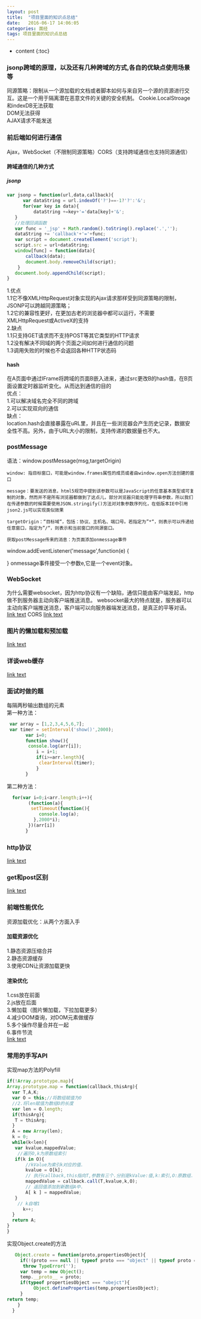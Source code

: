 ```yaml
---
layout: post
title:  "项目里面的知识点总结"
date:   2016-06-17 14:06:05
categories: 面经
tags: 项目里面的知识点总结
---
```


* content
{:toc}

### jsonp跨域的原理，以及还有几种跨域的方式,各自的优缺点使用场景等
同源策略：限制从一个源加载的文档或者脚本如何与来自另一个源的资源进行交互。这是一个用于隔离潜在恶意文件的关键的安全机制。
Cookie.LocalStroage和indexDB无法获取    
DOM无法获得   
AJAX请求不能发送   
### 前后端如何进行通信       
Ajax，WebSocket（不限制同源策略）CORS（支持跨域通信也支持同源通信）   
#### 跨域通信的几种方式
##### jsonp    
```javascript   
var jsonp = function(url,data,callback){
      var dataString = url.indexOf('?')==-1?'?':'&';
      for(var key in data){
          dataString +=key+'='data[key]+'&';
   }
   //处理回调函数
   var func = '_jsp' + Math.random().toString().replace('.','');
   dataString += 'callback'+'='+func;
   var script = document.createElement('script');
   script.src = url+dataString;
   window[func] = function(data){
       callback(data);
       document.body.removeChild(script);
    }
   document.body.appendChild(script);
}
```
1.优点  
  1.1它不像XMLHttpRequest对象实现的Ajax请求那样受到同源策略的限制，JSONP可以跨越同源策略；  
  1.2它的兼容性更好，在更加古老的浏览器中都可以运行，不需要XMLHttpRequest或ActiveX的支持  
2.缺点  
  1.1只支持GET请求而不支持POST等其它类型的HTTP请求  
  1.2没有解决不同域的两个页面之间如何进行通信的问题  
  1.3调用失败的时候也不会返回各种HTTP状态码  
#### hash     
在A页面中通过IFrame将跨域的页面B嵌入进来，通过src更改B的hash值，在B页面设置定时器监听变化。从而达到通信的目的  
优点：    
1.可以解决域名完全不同的跨域   
2.可以实现双向的通信       
缺点：    
location.hash会直接暴露在uRL里，并且在一些浏览器会产生历史记录，数据安全性不高。另外，由于URL大小的限制，支持传递的数据量也不大。   
### postMessage 
  语法：window.postMessage(msg,targetOrigin)   

    window: 指目标窗口，可能是window.frames属性的成员或者由window.open方法创建的窗口   

    message：要发送的消息，html5规范中提到该参数可以是JavaScript的任意基本类型或可复制的对象，然而并不是所有浏览器都做到了这点儿，部分浏览器只能处理字符串参数，所以我们在传递参数的时候需要使用JSON.stringify()方法对对象参数序列化，在低版本IE中引用json2.js可以实现类似效果   

    targetOrigin：“目标域“，包括：协议、主机名、端口号。若指定为”*“，则表示可以传递给任意窗口，指定为”/“，则表示和当前窗口的同源窗口。   

    获取postMessage传来的消息：为页面添加onmessage事件

window.addEventListener('message',function(e) {
     
 }
onmessage事件接受一个参数e,它是一个event对象。 
### WebSocket   
为什么需要websocket，因为http协议有一个缺陷，通信只能由客户端发起，http做不到服务器主动向客户端推送消息。
websocket最大的特点就是，服务器可以主动向客户端推送消息，客户端可以向服务器端发送消息，是真正的平等对话。
[link text](http://www.ruanyifeng.com/blog/2017/05/websocket.html)
CORS
[link text](http://www.ruanyifeng.com/blog/2016/04/cors.html)   
### 图片的懒加载和预加载   
[link text](http://www.jianshu.com/p/4876a4fe7731)
### 详谈web缓存
[link text](https://segmentfault.com/a/1190000006741200)
### 面试时做的题
每隔两秒输出数组的元素    
第一种方法：   
```javascript
 var array = [1,2,3,4,5,6,7];
 var timer = setInterval('show()',2000);
       var i=0;
       function show(){
        console.log(arr[i]);
           i = i+1;
           if(i>=arr.length){
            clearInterval(timer);
           }
       }
```
第二种方法：   
```javascript
  for(var i=0;i<arr.length;i++){
        (function(a){
         setTimeout(function(){
            console.log(a);
          },2000*i);
        })(arr[i])
       }
```  
### http协议
[link text](http://www.cnblogs.com/li0803/archive/2008/11/03/1324746.html)
### get和post区别  
[link text](https://www.zhihu.com/question/28586791)
### 前端性能优化 
资源加载优化：从两个方面入手   
#### 加载资源优化
1.静态资源压缩合并  
2.静态资源缓存    
3.使用CDN让资源加载更快    
#### 渲染优化 
1.css放在前面     
2.js放在后面   
3.懒加载（图片懒加载，下拉加载更多）   
4.减少DOM查询，对DOM元素做缓存    
5.多个操作尽量合并在一起    
6.事件节流    
[link text](https://segmentfault.com/a/1190000008125999)
### 常用的手写API
实现map方法的Polyfill  
```javascript
if(!Array.prototype.map){
Array.prototype.map = function(callback,thisArg){
  var T,A,K;
  var O = this;//将数组赋值为O
  //2.将len赋值为数组O的长度 
  var len = O.length;
  if(thisArg){
   T = thisArg;
  }
  A = new Array(len);
  k = 0;
  while(k<len){
   var kvalue,mappedValue;
    //遍历O,k为原数组索引
   if(k in O){
       //kValue为索引k对应的值.
       kvalue = O[k];
       // 执行callback,this指向T,参数有三个.分别是kValue:值,k:索引,O:原数组.
       mappedValue = callback.call(T,kvalue,k,O);
       // 返回值添加到新数组A中.
       A[ k ] = mappedValue;
   }
    // k自增1
      k++;
  }
  return A;
}
}
```
实现Object.create的方法 
```javascript
   Object.create = function(proto,propertiesObject){
     if(!(proto === null || typeof proto === "object" || typeof proto === "function")){
      throw TypeError('');
     var temp = new Object();
     temp.__proto__ = proto;
     if(typeof propertiesObject === "obejct"){
          Object.defineProperties(temp,propertiesObject);
     }
return temp;
    }
  }
```



